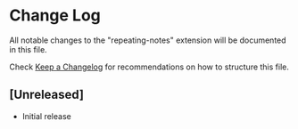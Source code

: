 # Change Log

All notable changes to the "repeating-notes" extension will be documented in this file.

Check [Keep a Changelog](http://keepachangelog.com/) for recommendations on how to structure this file.

## [Unreleased]

- Initial release